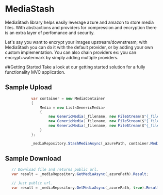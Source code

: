 # MediaStash
MediaStash library helps easily leverage azure and amazon to store media files. With abstractions and providers for compression and encryption there is an extra layer of perfomance and security.

Let's say you want to encrypt your images upstream/downstream; with MediaStash you can do it with the default provider, or by adding your own custom implementation. You can also chain providers ex: you can encrypt+watermark by simply adding multiple providers.

##Getting Started
Take a look at our getting started solution for a fully functionality MVC application.

## Sample Upload 
```c#
            var container = new MediaContainer
            {
                Media = new List<GenericMedia>
                {
                    new GenericMedia(_filename, new FileStream($"{_filePath}{_filename}", FileMode.Open).ToByteArray(true)),
                    new GenericMedia(_filename, new FileStream($"{_filePath}{_filename}", FileMode.Open).ToByteArray(true)),
                    new GenericMedia(_filename, new FileStream($"{_filePath}{_filename}", FileMode.Open).ToByteArray(true))
                }
            };

            _mediaRepository.StashMediaAsync(_azurePath, container.Media).Wait(); 
```

## Sample Download 
```c#
   // Download file and returns public url.
   var result = _mediaRepository.GetMediaAsync(_azurePath).Result;
   
   // Just public url.
   var result = _mediaRepository.GetMediaAsync(_azurePath, true).Result;
```
